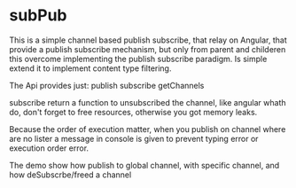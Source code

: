 # subPub

This is a simple channel based publish subscribe, that relay on Angular, 
that provide a publish subscribe mechanism, but only from parent and childeren 
this overcome implementing the publish subscribe paradigm.
Is simple extend it to implement content type filtering.


The Api provides just:
publish 
subscribe
getChannels

subscribe return a function to unsubscribed the channel, like angular whath do,
don't forget to free resources, otherwise you got memory leaks.

Because the order of execution matter, when you publish on channel where are no lister
a message in console is given to prevent typing error or execution order error.

The demo show how publish to global channel, with specific channel, 
and how deSubscrbe/freed a channel